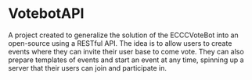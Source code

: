 # VotebotAPI
A project created to generalize the solution of the ECCCVoteBot into an open-source using a RESTful API. The idea is to allow users to create events where they can invite their user base to come vote. They can also prepare templates of events and start an event at any time, spinning up a server that their users can join and participate in.
